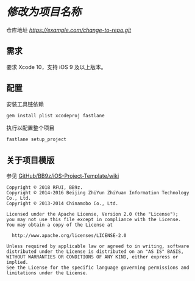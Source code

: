 # *修改为项目名称*

仓库地址 *https://example.com/change-to-repo.git*

## 需求

要求 Xcode 10，支持 iOS 9 及以上版本。

## 配置

安装工具链依赖

```sh
gem install plist xcodeproj fastlane
```

执行以配置整个项目

```sh
fastlane setup_project
```

## 关于项目模版

参见 [GitHub/BB9z/iOS-Project-Template/wiki](https://github.com/BB9z/iOS-Project-Template/wiki)

```text
Copyright © 2018 RFUI, BB9z.
Copyright © 2014-2016 Beijing ZhiYun ZhiYuan Information Technology Co., Ltd.
Copyright © 2013-2014 Chinamobo Co., Ltd.

Licensed under the Apache License, Version 2.0 (the "License");
you may not use this file except in compliance with the License.
You may obtain a copy of the License at

  http://www.apache.org/licenses/LICENSE-2.0

Unless required by applicable law or agreed to in writing, software
distributed under the License is distributed on an "AS IS" BASIS,
WITHOUT WARRANTIES OR CONDITIONS OF ANY KIND, either express or implied.
See the License for the specific language governing permissions and
limitations under the License.
```
